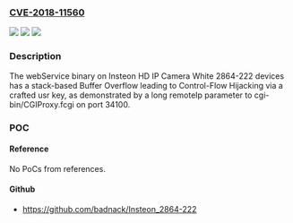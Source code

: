 ### [CVE-2018-11560](https://cve.mitre.org/cgi-bin/cvename.cgi?name=CVE-2018-11560)
![](https://img.shields.io/static/v1?label=Product&message=n%2Fa&color=blue)
![](https://img.shields.io/static/v1?label=Version&message=n%2Fa&color=blue)
![](https://img.shields.io/static/v1?label=Vulnerability&message=n%2Fa&color=brighgreen)

### Description

The webService binary on Insteon HD IP Camera White 2864-222 devices has a stack-based Buffer Overflow leading to Control-Flow Hijacking via a crafted usr key, as demonstrated by a long remoteIp parameter to cgi-bin/CGIProxy.fcgi on port 34100.

### POC

#### Reference
No PoCs from references.

#### Github
- https://github.com/badnack/Insteon_2864-222

